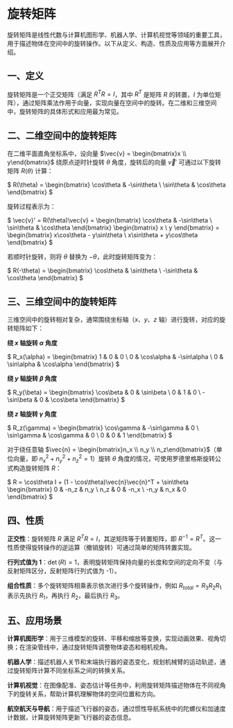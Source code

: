 # 旋转矩阵

旋转矩阵是线性代数与计算机图形学、机器人学、计算机视觉等领域的重要工具，用于描述物体在空间中的旋转操作。以下从定义、构造、性质及应用等方面展开介绍。

## 一、定义

旋转矩阵是一个正交矩阵（满足 $R^TR = I$，其中 $R^T$ 是矩阵 $R$ 的转置，$I$ 为单位矩阵），通过矩阵乘法作用于向量，实现向量在空间中的旋转。在二维和三维空间中，旋转矩阵的具体形式和应用最为常见。

## 二、二维空间中的旋转矩阵

在二维平面直角坐标系中，设向量 $\vec{v} = \begin{bmatrix}x \\ y\end{bmatrix}$ 绕原点逆时针旋转 $\theta$ 角度，旋转后的向量 $\vec{v}'$ 可通过以下旋转矩阵 $R(\theta)$ 计算：

$ 
R(\theta) = \begin{bmatrix}
\cos\theta & -\sin\theta \\
\sin\theta & \cos\theta
\end{bmatrix}
 $

旋转过程表示为：

$ 
\vec{v}' = R(\theta)\vec{v} = \begin{bmatrix}
\cos\theta & -\sin\theta \\
\sin\theta & \cos\theta
\end{bmatrix}
\begin{bmatrix}
x \\
y
\end{bmatrix} = \begin{bmatrix}
x\cos\theta - y\sin\theta \\
x\sin\theta + y\cos\theta
\end{bmatrix}
 $

若顺时针旋转，则将 $\theta$ 替换为 $-\theta$，此时旋转矩阵变为：

$ 
R(-\theta) = \begin{bmatrix}
\cos\theta & \sin\theta \\
-\sin\theta & \cos\theta
\end{bmatrix}
 $

## 三、三维空间中的旋转矩阵

三维空间中的旋转相对复杂，通常围绕坐标轴（$x$、$y$、$z$ 轴）进行旋转，对应的旋转矩阵如下：

**绕 $x$ 轴旋转 $\alpha$ 角度**

$ 
R_x(\alpha) = \begin{bmatrix}
1 & 0 & 0 \\
0 & \cos\alpha & -\sin\alpha \\
0 & \sin\alpha & \cos\alpha
\end{bmatrix}
 $

**绕 $y$ 轴旋转 $\beta$ 角度**

$ 
R_y(\beta) = \begin{bmatrix}
\cos\beta & 0 & \sin\beta \\
0 & 1 & 0 \\
-\sin\beta & 0 & \cos\beta
\end{bmatrix}
 $

**绕 $z$ 轴旋转 $\gamma$ 角度**

$ 
R_z(\gamma) = \begin{bmatrix}
\cos\gamma & -\sin\gamma & 0 \\
\sin\gamma & \cos\gamma & 0 \\
0 & 0 & 1
\end{bmatrix}
 $

对于绕任意轴 $\vec{n} = \begin{bmatrix}n_x \\ n_y \\ n_z\end{bmatrix}$（单位向量，即 $n_x^2 + n_y^2 + n_z^2 = 1$）旋转 $\theta$ 角度的情况，可使用罗德里格斯旋转公式构造旋转矩阵 $R$：

$ 
R = \cos\theta I + (1 - \cos\theta)\vec{n}\vec{n}^T + \sin\theta
\begin{bmatrix}
0 & -n_z & n_y \\
n_z & 0 & -n_x \\
-n_y & n_x & 0
\end{bmatrix}
 $

## 四、性质

**正交性**：旋转矩阵 $R$ 满足 $R^TR = I$，其逆矩阵等于转置矩阵，即 $R^{-1} = R^T$。这一性质使得旋转操作的逆运算（撤销旋转）可通过简单的矩阵转置实现。

**行列式值为 1**：$\det(R) = 1$，表明旋转矩阵保持向量的长度和空间的定向不变（与反射矩阵区分，反射矩阵行列式值为 -1）。

**组合性质**：多个旋转矩阵相乘表示依次进行多个旋转操作，例如 $R_{total} = R_3R_2R_1$ 表示先执行 $R_1$，再执行 $R_2$，最后执行 $R_3$。

## 五、应用场景

**计算机图形学**：用于三维模型的旋转、平移和缩放等变换，实现动画效果、视角切换；在渲染管线中，通过旋转矩阵调整物体姿态和相机视角。

**机器人学**：描述机器人关节和末端执行器的姿态变化，规划机械臂的运动轨迹，通过旋转矩阵计算不同坐标系之间的转换关系。

**计算机视觉**：在图像配准、姿态估计等任务中，利用旋转矩阵描述物体在不同视角下的旋转关系，帮助计算机理解物体的空间位置和方向。

**航空航天与导航**：用于描述飞行器的姿态，通过惯性导航系统中的陀螺仪和加速度计数据，计算旋转矩阵更新飞行器的姿态信息。
